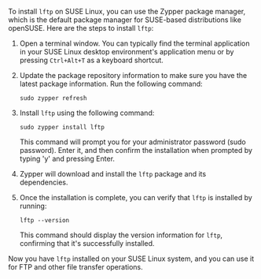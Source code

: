 To install `lftp` on SUSE Linux, you can use the Zypper package manager, which is the default package manager for SUSE-based distributions like openSUSE. Here are the steps to install `lftp`:

1. Open a terminal window. You can typically find the terminal application in your SUSE Linux desktop environment's application menu or by pressing `Ctrl+Alt+T` as a keyboard shortcut.

2. Update the package repository information to make sure you have the latest package information. Run the following command:

   ```
   sudo zypper refresh
   ```

3. Install `lftp` using the following command:

   ```
   sudo zypper install lftp
   ```

   This command will prompt you for your administrator password (sudo password). Enter it, and then confirm the installation when prompted by typing 'y' and pressing Enter.

4. Zypper will download and install the `lftp` package and its dependencies.

5. Once the installation is complete, you can verify that `lftp` is installed by running:

   ```
   lftp --version
   ```

   This command should display the version information for `lftp`, confirming that it's successfully installed.

Now you have `lftp` installed on your SUSE Linux system, and you can use it for FTP and other file transfer operations.